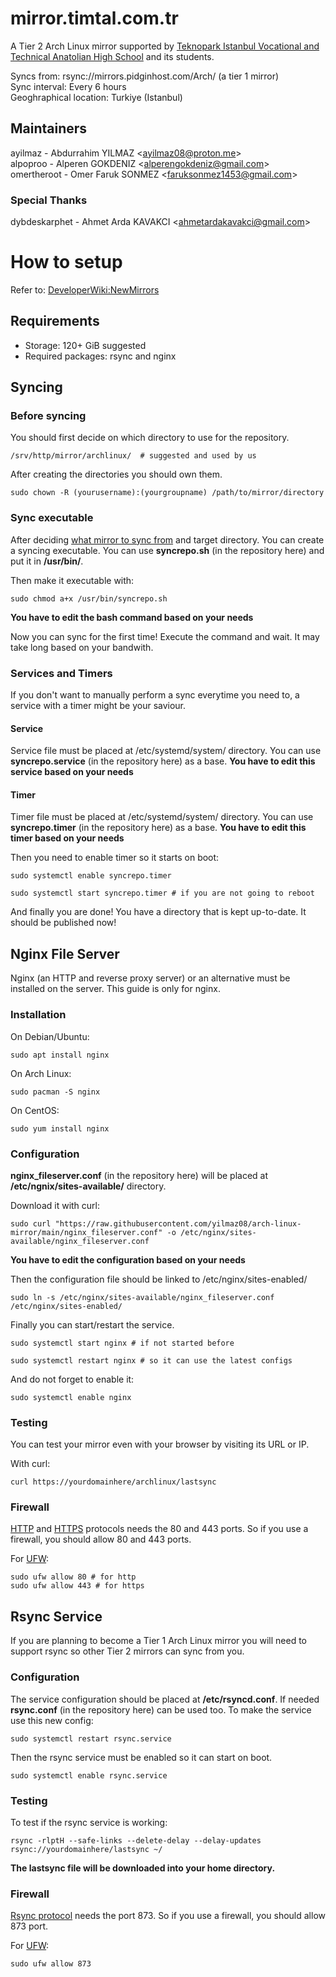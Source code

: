 # mirror.timtal.com.tr
A Tier 2 Arch Linux mirror supported by [Teknopark Istanbul Vocational and Technical Anatolian High School](https://teknoparkistanbul.meb.k12.tr/) and its students.

Syncs from: rsync://mirrors.pidginhost.com/Arch/ (a tier 1 mirror) \
Sync interval: Every 6 hours \
Geoghraphical location: Turkiye (Istanbul)

## Maintainers
ayilmaz - Abdurrahim YILMAZ \<ayilmaz08@proton.me\> \
alpoproo - Alperen GOKDENIZ \<alperengokdeniz@gmail.com\> \
omertheroot - Omer Faruk SONMEZ \<faruksonmez1453@gmail.com\>

### Special Thanks
dybdeskarphet - Ahmet Arda KAVAKCI \<ahmetardakavakci@gmail.com\>

# How to setup
Refer to: [DeveloperWiki:NewMirrors](https://wiki.archlinux.org/title/DeveloperWiki:NewMirrors)
## Requirements
- Storage: 120+ GiB suggested
- Required packages: rsync and nginx

## Syncing
### Before syncing
You should first decide on which directory to use for the repository.
```
/srv/http/mirror/archlinux/  # suggested and used by us
```
After creating the directories you should own them.
```
sudo chown -R (yourusername):(yourgroupname) /path/to/mirror/directory
```
### Sync executable
After deciding [what mirror to sync from](https://archlinux.org/mirrors/) and target directory. You can create a syncing executable. You can use **syncrepo.sh** (in the repository here) and put it in **/usr/bin/**.

Then make it executable with:
```
sudo chmod a+x /usr/bin/syncrepo.sh
```

**You have to edit the bash command based on your needs**

Now you can sync for the first time! Execute the command and wait. It may take long based on your bandwith.

### Services and Timers
If you don't want to manually perform a sync everytime you need to, a service with a timer might be your saviour.

#### Service
Service file must be placed at /etc/systemd/system/ directory. You can use **syncrepo.service** (in the repository here) as a base.
**You have to edit this service based on your needs**
#### Timer
Timer file must be placed at /etc/systemd/system/ directory. You can use **syncrepo.timer** (in the repository here) as a base.
**You have to edit this timer based on your needs**

Then you need to enable timer so it starts on boot:
```
sudo systemctl enable syncrepo.timer

sudo systemctl start syncrepo.timer # if you are not going to reboot
```

And finally you are done! You have a directory that is kept up-to-date. It should be published now!

## Nginx File Server
Nginx (an HTTP and reverse proxy server) or an alternative must be installed on the server. This guide is only for nginx.

### Installation
On Debian/Ubuntu:
```
sudo apt install nginx
```
On Arch Linux:
```
sudo pacman -S nginx
```
On CentOS:
```
sudo yum install nginx
```

### Configuration
**nginx_fileserver.conf** (in the repository here) will be placed at **/etc/ngnix/sites-available/** directory.

Download it with curl:
```
sudo curl "https://raw.githubusercontent.com/yilmaz08/arch-linux-mirror/main/nginx_fileserver.conf" -o /etc/nginx/sites-available/nginx_fileserver.conf
```
**You have to edit the configuration based on your needs**

Then the configuration file should be linked to /etc/nginx/sites-enabled/

```
sudo ln -s /etc/nginx/sites-available/nginx_fileserver.conf /etc/nginx/sites-enabled/
```

Finally you can start/restart the service.
```
sudo systemctl start nginx # if not started before

sudo systemctl restart nginx # so it can use the latest configs
```
And do not forget to enable it:
```
sudo systemctl enable nginx
```

### Testing
You can test your mirror even with your browser by visiting its URL or IP.

With curl:
```
curl https://yourdomainhere/archlinux/lastsync
```
### Firewall
[HTTP](https://en.wikipedia.org/wiki/HTTP) and [HTTPS](https://en.wikipedia.org/wiki/HTTPS) protocols needs the 80 and 443 ports. So if you use a firewall, you should allow 80 and 443 ports.

For [UFW](https://en.wikipedia.org/wiki/Uncomplicated_Firewall):
```
sudo ufw allow 80 # for http
sudo ufw allow 443 # for https
```

## Rsync Service
If you are planning to become a Tier 1 Arch Linux mirror you will need to support rsync so other Tier 2 mirrors can sync from you.

### Configuration
The service configuration should be placed at **/etc/rsyncd.conf**. If needed **rsync.conf** (in the repository here) can be used too. To make the service use this new config:
```
sudo systemctl restart rsync.service
```
Then the rsync service must be enabled so it can start on boot.
```
sudo systemctl enable rsync.service
```
### Testing
To test if the rsync service is working:
```
rsync -rlptH --safe-links --delete-delay --delay-updates rsync://yourdomainhere/lastsync ~/
```
**The lastsync file will be downloaded into your home directory.**
### Firewall
[Rsync protocol](https://en.wikipedia.org/wiki/Rsync) needs the port 873. So if you use a firewall, you should allow 873 port.

For [UFW](https://en.wikipedia.org/wiki/Uncomplicated_Firewall):
```
sudo ufw allow 873
```
